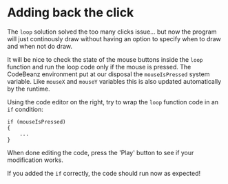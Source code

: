 # Adding back the click

The `loop` solution solved the too many clicks issue... but now the program will just continously draw without having an option to specify when to draw and when not do draw.

It will be nice to check the state of the mouse buttons inside the `loop` function and run the loop code only if the mouse is pressed. The CodeBeanz environment put at our disposal the `mouseIsPressed` system variable. Like `mouseX` and `mouseY` variables this is also updated automatically by the runtime. 

Using the code editor on the right, try to wrap the `loop` function code in an `if` condition:

```
if (mouseIsPressed)
{
    ...
}
```

When done editing the code, press the 'Play' button to see if your modification works.

If you added the `if` correctly, the code should run now as expected!
